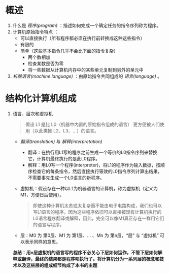 # 概述
1. 什么是 _程序(program)_ ：描述如何完成一个确定任务的指令序列称为程序。
2. 计算机原始指令特点 ：
    - 可以直接执行（所有程序都必须在执行前转换成这种这些指令）
    - 有限的
    - 简单（这些基本指令几乎不会比下面的指令复杂）
        * 两个数相加
        * 检查某数是否为零
        * 将一些数据从计算机内存中的某些单元复制到另外的单元中
3. _机器语言(machine language)_ ：由原始指令共同组成的 _语言(language)_ 。
# 结构化计算机组成
1. 语言、层次和虚拟机
    > 假设 L1 是比 L0（机器中内置的原始指令组成的语言） 更方便被人们使用（以此类推 L2、L3、...）的语言。

    - _翻译(translation)_ 与 _解释(interpretation)_
    
        * 翻译：在执行用L1写的程序之前生成一个等价的L0指令序列来替换它，计算机最终执行的是此L0程序。
        * 解释：用L0写一个程序(interpreter)，将L1的程序作为输入数据，按顺序检查它的每条指令，然后直接执行等效的L0指令序列计算出结果，不需要事先生成一个L0语言的新程序。
    - 虚拟机：假设存在一种以L1为机器语言的计算机，称为虚拟机（定义为M1，方便日后使用）。
        > 即使这种计算机太贵或太复杂而不能由电子电路构成，我们也可以写L1语言的程序，因为这些程序依旧可以直接被现有计算机执行的L0语言程序翻译或解释，因此，完全可以像M1真正存在一样用它们的语言写程序。
        
    - 层：M0 为 第0层、M1 为 第1层、... 、Mn 为 第n层，“层” 与 “虚拟机” 可以表示同样的意思。
    

    __总结：用n层虚拟机的语言写的程序不必关心下层如何运作，不管下层如何解释或翻译，最终的结果都是程序呗执行了。将计算机分为一系列层的概念和技术以及这些层的组成细节构成了本书的主题__
